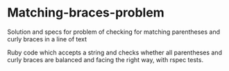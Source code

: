 Matching-braces-problem
=======================

Solution and specs for problem of checking for matching parentheses and curly braces in a line of text

Ruby code which accepts a string and checks whether all parentheses and curly braces are balanced and facing 
the right way, with rspec tests.
